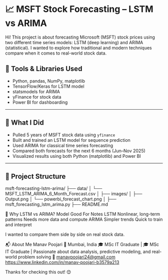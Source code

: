 # 📈 MSFT Stock Forecasting – LSTM vs ARIMA

Hi! This project is about forecasting Microsoft (MSFT) stock prices using two different time series models: LSTM (deep learning) and ARIMA (statistical). I wanted to explore how traditional and modern techniques compare when it comes to real-world stock data.


## 🧰 Tools & Libraries Used

- Python, pandas, NumPy, matplotlib
- TensorFlow/Keras for LSTM model
- statsmodels for ARIMA
- yFinance for stock data
- Power BI for dashboarding

---

## 🧪 What I Did

- Pulled 5 years of MSFT stock data using `yfinance`
- Built and trained an LSTM model for sequence prediction
- Used ARIMA for classical time series forecasting
- Compared both forecasts for the next 6 months (Jun–Nov 2025)
- Visualized results using both Python (matplotlib) and Power BI

---

## 📁 Project Structure
msft-forecasting-lstm-arima/
├── data/
│ └── MSFT_LSTM_ARIMA_6_Month_Forecast.csv
│
├── images/
│ ├── Output.png
│ └── powerbi_forecast_chart.png
│
├── msft_forecasting_lstm_arima.py
├── README.md

🧠 Why LSTM vs ARIMA?
Model	Good For	Notes
LSTM	Nonlinear, long-term patterns	Needs more data and compute
ARIMA	Simpler trends	Quick to train and interpret

I wanted to compare them side by side on real stock data.

📬 About Me
Manav Poojari
📍 Mumbai, India
🎓 MSc IT Graduate | 🎓 MSc IT Graduate | Passionate about data analysis, predictive modeling, and real-world problem solving
📧 manavpoojari24@gmail.com
https://www.linkedin.com/in/manav-poojari-b3579a213

Thanks for checking this out! 😊


